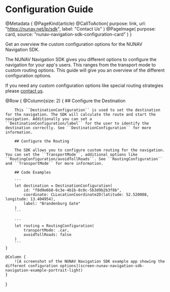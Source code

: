 # Configuration Guide

@Metadata {
    @PageKind(article)
    @CallToAction(
        purpose: link, 
        url: "https://nunav.net/lp/sdk",
        label: "Contact Us"
    )
    @PageImage(
        purpose: card, 
        source: "nunav-navigation-sdk-configuration-card"
    )
}

Get an overview the custom configuration options for the NUNAV Navigation SDK.

The NUNAV Navigation SDK gives you different options to configure the navigation for your app's users. This ranges from
the transport mode to custom routing options. This guide will give you an overview of the different configuration options.

If you need any custom configuration options like special routing strategies please [contact us](https://nunav.net/lp/sdk).

@Row {
    @Column(size: 2) {
        ## Configure the Destination

        This ``DestinationConfiguration`` is used to set the destination for the navigation. The SDK will calculate the route and start the navigation. Additionally you can set a ``DestinationConfiguration/label`` for the user to identify the destination correctly. See ``DestinationConfiguration`` for more information.

        ## Configure the Routing

        The SDK allows you to configure custom routing for the navigation. You can set the ``TransportMode``, additional options like ``RoutingConfiguration/avoidTollRoads``. See ``RoutingConfiguration`` and ``TransportMode`` for more information.
        
        ## Code Examples
        
        ```
        let destination = DestinationConfiguration(
            id: "f8d9e6b8-6c3e-4b1b-8c0c-5b3d9b2b3f8b",
            coordinate: CLLocationCoordinate2D(latitude: 52.520008, longitude: 13.404954),
            label: "Brandenburg Gate"
        )
        ```
        
        ```
        let routing = RoutingConfiguration(
            transportMode: .car,
            avoidTollRoads: false
        )
        ```
    }
    
    @Column {
        ![A screenshot of the NUNAV Navigation SDK example app showing the different configuration options](screen-nunav-navigation-sdk-navigation-example-portrait-light)
    }
}


